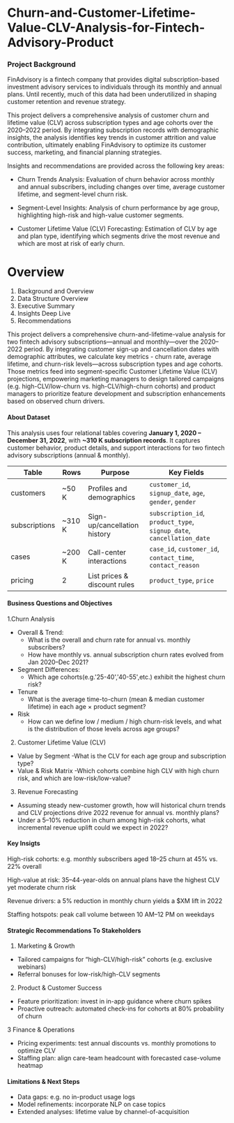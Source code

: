 # Churn-and-Customer-Lifetime-Value-CLV-Analysis-for-Fintech-Advisory-Product

### Project Background

FinAdvisory is a fintech company that provides digital subscription-based investment advisory services to individuals through its monthly and annual plans. Until recently, much of this data had been underutilized in shaping customer retention and revenue strategy.

This project delivers a comprehensive analysis of customer churn and lifetime value (CLV) across subscription types and age cohorts over the 2020–2022 period. By integrating subscription records with demographic insights, the analysis identifies key trends in customer attrition and value contribution, ultimately enabling FinAdvisory to optimize its customer success, marketing, and financial planning strategies.

Insights and recommendations are provided across the following key areas:

- Churn Trends Analysis: Evaluation of churn behavior across monthly and annual subscribers, including changes over time, average customer lifetime, and segment-level churn risk.

- Segment-Level Insights: Analysis of churn performance by age group, highlighting high-risk and high-value customer segments.

- Customer Lifetime Value (CLV) Forecasting: Estimation of CLV by age and plan type, identifying which segments drive the most revenue and which are most at risk of early churn.



# Overview
1. Background and Overview
2. Data Structure Overview
3. Executive Summary
4. Insights Deep Live
5. Recommendations



This project delivers a comprehensive churn-and-lifetime-value analysis for two fintech advisory subscriptions—annual and monthly—over the 2020–2022 period. By integrating customer sign-up and cancellation dates with demographic attributes, we calculate key metrics - churn rate, average lifetime, and churn-risk levels—across subscription types and age cohorts. Those metrics feed into segment-specific Customer Lifetime Value (CLV) projections, empowering marketing managers to design tailored campaigns (e.g. high-CLV/low-churn vs. high-CLV/high-churn cohorts) and product managers to prioritize feature development and subscription enhancements based on observed churn drivers.

#### About Dataset
This analysis uses four relational tables covering **January 1, 2020 – December 31, 2022**, with **~310 K subscription records**. It captures customer behavior, product details, and support interactions for two fintech advisory subscriptions (annual & monthly).

| Table           | Rows     | Purpose                                  | Key Fields                                                            |
| --------------- | -------  | ---------------------------------------- | --------------------------------------------------------------------- |
| customers       | ~50 K    | Profiles and demographics                | `customer_id`, `signup_date`, `age`, `gender`, `gender`               |
| subscriptions   | ~310 K   | Sign-up/cancellation history             | `subscription_id`,  `product_type`, `signup_date`, `cancellation_date`|
| cases           | ~200 K   | Call-center interactions                 | `case_id`, `customer_id`, `contact_time`, `contact_reason`            |
| pricing         | 2        | List prices & discount rules             | `product_type`, `price`                                               |

#### Business Questions and Objectives

1.Churn Analysis

- Overall & Trend:
  - What is the overall and churn rate for annual vs. monthly subscribers?
  - How have monthly vs. annual subscription churn rates evolved from Jan 2020–Dec 2021?
- Segment Differences:
  - Which age cohorts(e.g.'25-40','40-55',etc.) exhibit the highest churn risk?
- Tenure
  - What is the average time-to-churn (mean & median customer lifetime) in each age × product segment?
- Risk
  - How can we define low / medium / high churn-risk levels, and what is the distribution of those levels across age groups? 

2. Customer Lifetime Value (CLV)
- Value by Segment
  -What is the CLV for each age group and subscription type?
- Value & Risk Matrix
  -Which cohorts combine high CLV with high churn risk, and which are low-risk/low-value?

3. Revenue Forecasting

- Assuming steady new-customer growth, how will historical churn trends and CLV projections drive 2022 revenue for annual vs. monthly plans?
- Under a 5–10% reduction in churn among high-risk cohorts, what incremental revenue uplift could we expect in 2022?

#### Key Insigts

High-risk cohorts: e.g. monthly subscribers aged 18–25 churn at 45% vs. 22% overall

High-value at risk: 35–44-year-olds on annual plans have the highest CLV yet moderate churn risk

Revenue drivers: a 5% reduction in monthly churn yields a $XM lift in 2022

Staffing hotspots: peak call volume between 10 AM–12 PM on weekdays

#### Strategic Recommendations To Stakeholders

1. Marketing & Growth
- Tailored campaigns for “high-CLV/high-risk” cohorts (e.g. exclusive webinars)
- Referral bonuses for low-risk/high-CLV segments

2. Product & Customer Success
- Feature prioritization: invest in in-app guidance where churn spikes
- Proactive outreach: automated check-ins for cohorts at 80% probability of churn

3 Finance & Operations
- Pricing experiments: test annual discounts vs. monthly promotions to optimize CLV
- Staffing plan: align care-team headcount with forecasted case-volume heatmap

#### Limitations & Next Steps
- Data gaps: e.g. no in-product usage logs
- Model refinements: incorporate NLP on case topics
- Extended analyses: lifetime value by channel-of-acquisition


